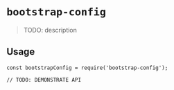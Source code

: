 # `bootstrap-config`

> TODO: description

## Usage

```
const bootstrapConfig = require('bootstrap-config');

// TODO: DEMONSTRATE API
```

